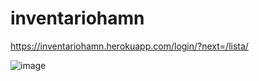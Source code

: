 # inventariohamn
https://inventariohamn.herokuapp.com/login/?next=/lista/


![image](https://user-images.githubusercontent.com/649382/144878014-ee82f31b-7640-4eca-9f86-fcf97248fd47.png)

